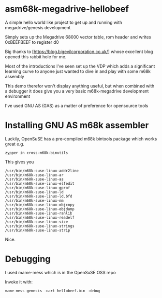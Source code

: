 # asm68k-megadrive-hellobeef
A simple hello world like project to get up and running with megadrive/genesis
development

Simply sets up the Megadrive 68000 vector table, rom header and writes 
0xBEEFBEEF to register d0

Big thanks to [https://blog.bigevilcorporation.co.uk/] whose excellent blog
opened this rabbit hole for me.

Most of the introductions I've seen set up the VDP which adds a significant
learning curve to anyone just wanted to dive in and play with some m68k assembly

This demo therefor won't display anything useful, but when combined with a
debugger it does give you a very basic m68k-megadrive development environment

I've used GNU AS (GAS) as a matter of preference for opensource tools

# Installing GNU AS m68k assembler 
Luckily, OpenSuSE has a pre-compiled m68k bintools package which works great
e.g. 

```zypper in cross-m68k-binutils```

This gives you

```
/usr/bin/m68k-suse-linux-addr2line
/usr/bin/m68k-suse-linux-ar
/usr/bin/m68k-suse-linux-as
/usr/bin/m68k-suse-linux-elfedit
/usr/bin/m68k-suse-linux-gprof
/usr/bin/m68k-suse-linux-ld
/usr/bin/m68k-suse-linux-ld.bfd
/usr/bin/m68k-suse-linux-nm
/usr/bin/m68k-suse-linux-objcopy
/usr/bin/m68k-suse-linux-objdump
/usr/bin/m68k-suse-linux-ranlib
/usr/bin/m68k-suse-linux-readelf
/usr/bin/m68k-suse-linux-size
/usr/bin/m68k-suse-linux-strings
/usr/bin/m68k-suse-linux-strip
```
Nice.

# Debugging
I used mame-mess which is in the OpenSuSE OSS repo

Invoke it with:

```mame-mess genesis -cart hellobeef.bin -debug```
